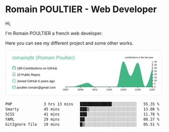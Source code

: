 # Romain POULTIER - Web Developer

Hi,

I'm Romain POULTIER a french web developer.

Here you can see my different project and some other works.



[![](https://raw.githubusercontent.com/romainpltr/romainpltr/master/profile-summary-card-output/vue/0-profile-details.svg)](https://github.com/vn7n24fzkq/github-profile-summary-cards)

<!--START_SECTION:waka-->
```text
PHP              3 hrs 13 mins   ██████████████░░░░░░░░░░░   55.35 % 
Smarty           45 mins         ███▒░░░░░░░░░░░░░░░░░░░░░   13.08 % 
SCSS             41 mins         ███░░░░░░░░░░░░░░░░░░░░░░   11.78 % 
YAML             29 mins         ██░░░░░░░░░░░░░░░░░░░░░░░   08.37 % 
GitIgnore file   19 mins         █▒░░░░░░░░░░░░░░░░░░░░░░░   05.51 % 
```
<!--END_SECTION:waka-->
